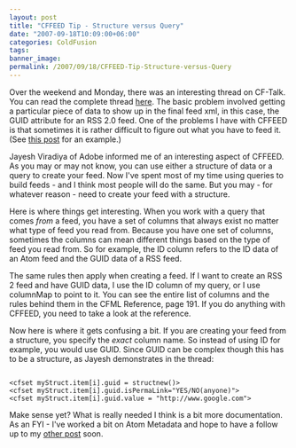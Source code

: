 ```yaml
---
layout: post
title: "CFFEED Tip - Structure versus Query"
date: "2007-09-18T10:09:00+06:00"
categories: ColdFusion 
tags: 
banner_image: 
permalink: /2007/09/18/CFFEED-Tip-Structure-versus-Query
---
```


Over the weekend and Monday, there was an interesting thread on CF-Talk. You can read the complete thread <a href="http://www.houseoffusion.com/groups/cf-talk/thread.cfm/threadid:53408">here</a>. The basic problem involved getting a particular piece of data to show up in the final feed xml, in this case, the GUID attribute for an RSS 2.0 feed. One of the problems I have with CFFEED is that sometimes it is rather difficult to figure out what you have to feed it. (See <a href="http://www.raymondcamden.com/index.cfm/2007/8/22/Metadata-properties-for-CFFEED">this post</a> for an example.)
<!--more-->
Jayesh Viradiya of Adobe informed me of an interesting aspect of CFFEED. As you may or may not know, you can use either a structure of data or a query to create your feed. Now I've spent most of my time using queries to build feeds - and I think most people will do the same. But you may - for whatever reason - need to create your feed with a structure.

Here is where things get interesting. When you work with a query that comes <i>from</i> a feed, you have a set of columns that always exist no matter what type of feed you read from. Because you have one set of columns, sometimes the columns can mean different things based on the type of feed you read from. So for example, the ID column refers to the ID data of an Atom feed and the GUID data of a RSS feed.

The same rules then apply when creating a feed. If I want to create an RSS 2 feed and have GUID data, I use the ID column of my query, or I use columnMap to point to it. You can see the entire list of columns and the rules behind them in the CFML Reference, page 191. If you do anything with CFFEED, you need to take a look at the reference.

Now here is where it gets confusing a bit. If you are creating your feed from a structure, you specify the <i>exact</i> column name. So instead of using ID for example, you would use GUID. Since GUID can be complex though this has to be a structure, as Jayesh demonstrates in the thread:

<code>
&lt;cfset myStruct.item[i].guid = structnew()&gt;
&lt;cfset myStruct.item[i].guid.isPermaLink="YES/NO(anyone)"&gt; 
&lt;cfset myStruct.item[i].guid.value = "http://www.google.com"&gt;
</code>

Make sense yet? What is really needed I think is a bit more documentation. As an FYI - I've worked a bit on Atom Metadata and hope to have a follow up to my <a href="http://www.coldfusionjedi.com/index.cfm/2007/8/22/Metadata-properties-for-CFFEED">other post</a> soon.